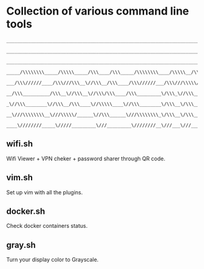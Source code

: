 
# Collection of various command line tools
<div align="center">

```
______________________________________________________________________________/\\\\\\__________________        
 _____________________________________________________________________________\////\\\__________________       
  ________________________________________________________________________________\/\\\________/\\\______      
   _____/\\\\\\\\_____/\\\\\_____/\\\____/\\\_____/\\\\\\\\____/\\\\\__/\\\\\______\/\\\_____/\\\\\\\\\\\_     
    ___/\\\//////____/\\\///\\\__\//\\\__/\\\____/\\\//////___/\\\///\\\\\///\\\____\/\\\____\////\\\////__    
     __/\\\__________/\\\__\//\\\__\//\\\/\\\____/\\\_________\/\\\_\//\\\__\/\\\____\/\\\_______\/\\\______   
      _\//\\\________\//\\\__/\\\____\//\\\\\____\//\\\________\/\\\__\/\\\__\/\\\____\/\\\_______\/\\\_/\\__  
       __\///\\\\\\\\__\///\\\\\/______\//\\\______\///\\\\\\\\_\/\\\__\/\\\__\/\\\__/\\\\\\\\\____\//\\\\\___ 
        ____\////////_____\/////_________\///_________\////////__\///___\///___\///__\/////////______\/////____

 ```

 </div>



## wifi.sh
Wifi Viewer + VPN cheker + password sharer through QR code.

## vim.sh
Set up vim with all the plugins.

## docker.sh
Check docker containers status.

## gray.sh
Turn your display color to Grayscale.